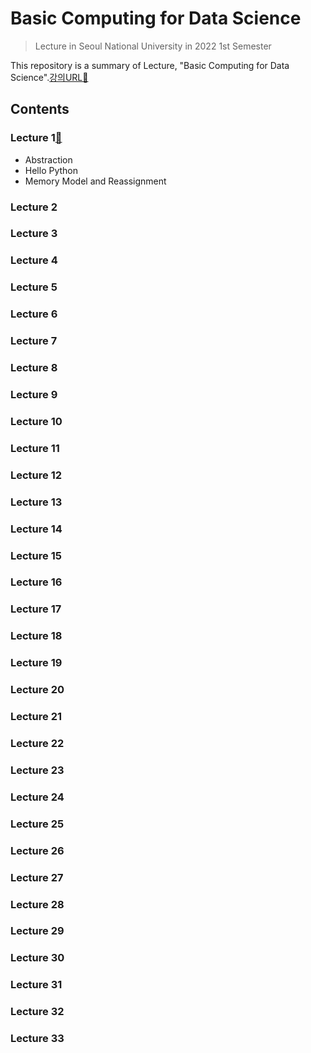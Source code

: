 # Basic Computing for Data Science
> Lecture in Seoul National University in 2022 1st Semester

This repository is a summary of Lecture, "Basic Computing for Data Science".[강의URL🔗](https://www.youtube.com/playlist?list=PLehMmhTz8GwvCWrpf4LsX0dIRSGDMaP1O)

## Contents
### Lecture 1[📝](./lecture_1.md)
* Abstraction
* Hello Python
* Memory Model and Reassignment
### Lecture 2
### Lecture 3
### Lecture 4
### Lecture 5
### Lecture 6
### Lecture 7
### Lecture 8
### Lecture 9
### Lecture 10
### Lecture 11
### Lecture 12
### Lecture 13
### Lecture 14
### Lecture 15
### Lecture 16
### Lecture 17
### Lecture 18
### Lecture 19
### Lecture 20
### Lecture 21
### Lecture 22
### Lecture 23
### Lecture 24
### Lecture 25
### Lecture 26
### Lecture 27
### Lecture 28
### Lecture 29
### Lecture 30
### Lecture 31
### Lecture 32
### Lecture 33
